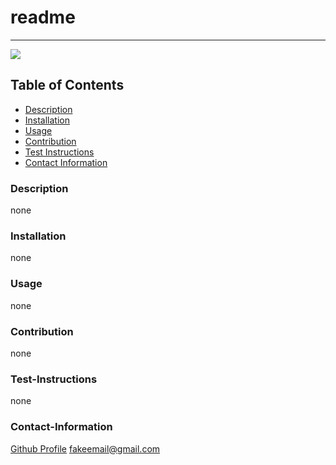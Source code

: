 # readme
----
<a href="https://img.shields.io/badge/License-None,Apache2.0,GNU Public v3.0,MIT,Boost Software 1.0,Creative Commons Zero v1.0 Universal,Eclipse Public 2.0,GNU Affero General Public v3.0,GNU General Public v2.0,GNU Lesser General Public v2.1,Mozilla Public 2.0,the Unilicense-brightgreen"><img src="https://img.shields.io/badge/License-None-brightgreen"></a>
## Table of Contents
- [Description](#description)
- [Installation](#installation)
- [Usage](#usage)
- [Contribution](#contribution)
- [Test Instructions](#test-instructions)
- [Contact Information](#contact-information)
### Description
none
### Installation
none
### Usage
none
### Contribution
none
### Test-Instructions
none
### Contact-Information
[Github Profile](https://github.com/specialk)
fakeemail@gmail.com
